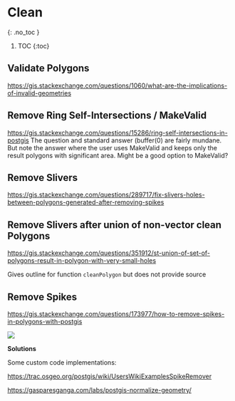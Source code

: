 # Clean
{: .no_toc }

1. TOC
{:toc}

## Validate Polygons
<https://gis.stackexchange.com/questions/1060/what-are-the-implications-of-invalid-geometries>

## Remove Ring Self-Intersections / MakeValid
<https://gis.stackexchange.com/questions/15286/ring-self-intersections-in-postgis>
The question and standard answer (buffer(0) are fairly mundane. But note the answer where the user uses MakeValid and keeps only the result polygons with significant area.  Might be a good option to MakeValid?

## Remove Slivers
<https://gis.stackexchange.com/questions/289717/fix-slivers-holes-between-polygons-generated-after-removing-spikes>

## Remove Slivers after union of non-vector clean Polygons
<https://gis.stackexchange.com/questions/351912/st-union-of-set-of-polygons-result-in-polygon-with-very-small-holes>

Gives outline for function `cleanPolygon` but does not provide source

## Remove Spikes
<https://gis.stackexchange.com/questions/173977/how-to-remove-spikes-in-polygons-with-postgis>

![](https://i.stack.imgur.com/iCRwL.png)

**Solutions**

Some custom code implementations:

<https://trac.osgeo.org/postgis/wiki/UsersWikiExamplesSpikeRemover>

<https://gasparesganga.com/labs/postgis-normalize-geometry/>
